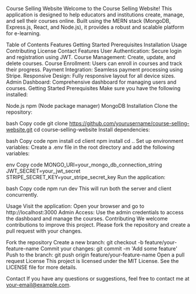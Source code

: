 Course Selling Website
Welcome to the Course Selling Website! This application is designed to help educators and institutions create, manage, and sell their courses online. Built using the MERN stack (MongoDB, Express.js, React, and Node.js), it provides a robust and scalable platform for e-learning.

Table of Contents
Features
Getting Started
Prerequisites
Installation
Usage
Contributing
License
Contact
Features
User Authentication: Secure login and registration using JWT.
Course Management: Create, update, and delete courses.
Course Enrollment: Users can enroll in courses and track their progress.
Payment Integration: Seamless payment processing using Stripe.
Responsive Design: Fully responsive layout for all device sizes.
Admin Dashboard: Comprehensive dashboard for managing users and courses.
Getting Started
Prerequisites
Make sure you have the following installed:

Node.js
npm (Node package manager)
MongoDB
Installation
Clone the repository:

bash
Copy code
git clone https://github.com/yourusername/course-selling-website.git
cd course-selling-website
Install dependencies:

bash
Copy code
npm install
cd client
npm install
cd ..
Set up environment variables:
Create a .env file in the root directory and add the following variables:

env
Copy code
MONGO_URI=your_mongo_db_connection_string
JWT_SECRET=your_jwt_secret
STRIPE_SECRET_KEY=your_stripe_secret_key
Run the application:

bash
Copy code
npm run dev
This will run both the server and client concurrently.

Usage
Visit the application: Open your browser and go to http://localhost:3000
Admin Access: Use the admin credentials to access the dashboard and manage the courses.
Contributing
We welcome contributions to improve this project. Please fork the repository and create a pull request with your changes.

Fork the repository
Create a new branch: git checkout -b feature/your-feature-name
Commit your changes: git commit -m 'Add some feature'
Push to the branch: git push origin feature/your-feature-name
Open a pull request
License
This project is licensed under the MIT License. See the LICENSE file for more details.

Contact
If you have any questions or suggestions, feel free to contact me at your-email@example.com.
